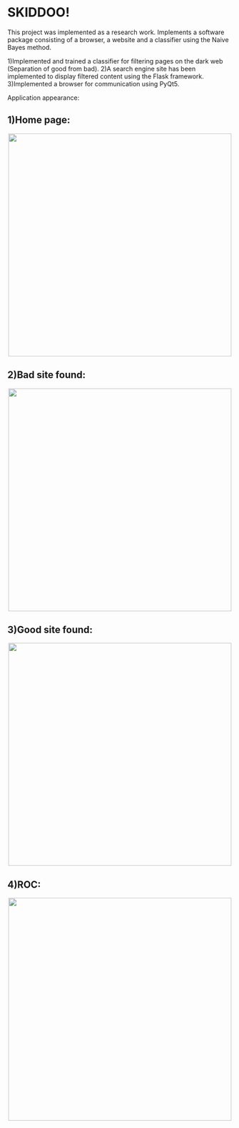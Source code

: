 # SKIDDOO!

This project was implemented as a research work. Implements a software package consisting of a browser, a website and a classifier using the Naive Bayes method. 

1)Implemented and trained a classifier for filtering pages on the dark web (Separation of good from bad). 
2)A search engine site has been implemented to display filtered content using the Flask framework. 
3)Implemented a browser for communication using PyQt5.



Application appearance:


1)Home page: 
----
<p align="center">
<img src="https://github.com/thusdayogor/SKIDDOO-/blob/main/%20ScreenShots/1.png" width="500">
</p>


2)Bad site found:
----
<p align="center">
<img src="https://github.com/thusdayogor/SKIDDOO-/blob/main/%20ScreenShots/2.png" width="500">
</p>

3)Good site found:
----
<p align="center">
<img src="https://github.com/thusdayogor/SKIDDOO-/blob/main/%20ScreenShots/3.png" width="500">
</p>

4)ROC:
----
<p align="center">
<img src="https://github.com/thusdayogor/SKIDDOO-/blob/main/%20ScreenShots/4.png" width="500">
</p>
